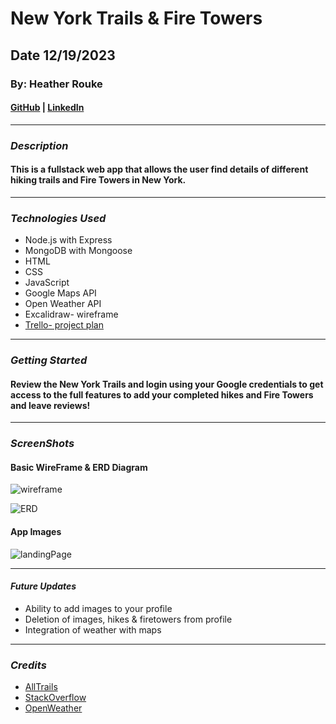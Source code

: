 # New York Trails & Fire Towers

## Date 12/19/2023

### By: Heather Rouke

#### [GitHub](https://github.com/heathervalene) | [LinkedIn](https://www.linkedin.com/in/heather-rouke-069347b7/)

***

### **_Description_**

#### This is a fullstack web app that allows the user find details of different hiking trails and Fire Towers in New York. 

***

### **_Technologies Used_**

- Node.js with Express
- MongoDB with Mongoose
- HTML
- CSS
- JavaScript
- Google Maps API
- Open Weather API
- Excalidraw- wireframe
- [Trello- project plan](https://trello.com/b/s7UQhuW6/fullstack-web-app)




***

### **_Getting Started_**

#### Review the New York Trails and login using your Google credentials to get access to the full features to add your completed hikes and Fire Towers and leave reviews!



***

### **_ScreenShots_**

#### Basic WireFrame & ERD Diagram

![wireframe](https://i.imgur.com/cijMZkN.png)

![ERD](https://i.imgur.com/JsYs2pi.png)



#### App Images

![landingPage](https://i.imgur.com/9uuSuuM.png)



***

#### **_Future Updates_**

- Ability to add images to your profile
- Deletion of images, hikes & firetowers from profile
- Integration of weather with maps 



***

### **_Credits_**

- [AllTrails](https://www.alltrails.com/)
- [StackOverflow](https://stackoverflow.com/)
- [OpenWeather](https://openweathermap.org/)


